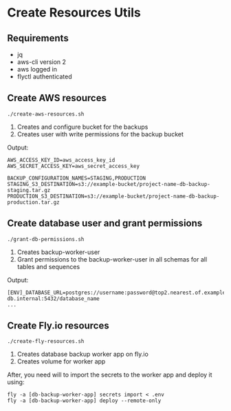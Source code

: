 # Create Resources Utils

## Requirements

- jq
- aws-cli version 2
- aws logged in
- flyctl authenticated

## Create AWS resources

`./create-aws-resources.sh`

1. Creates and configure bucket for the backups
2. Creates user with write permissions for the backup bucket

Output:

```
AWS_ACCESS_KEY_ID=aws_access_key_id
AWS_SECRET_ACCESS_KEY=aws_secret_access_key

BACKUP_CONFIGURATION_NAMES=STAGING,PRODUCTION
STAGING_S3_DESTINATION=s3://example-bucket/project-name-db-backup-staging.tar.gz
PRODUCTION_S3_DESTINATION=s3://example-bucket/project-name-db-backup-production.tar.gz
```

## Create database user and grant permissions

`./grant-db-permissions.sh`

1. Creates backup-worker-user
2. Grant permissions to the backup-worker-user in all schemas for all tables and sequences

Output:

```
[ENV]_DATABASE_URL=postgres://username:password@top2.nearest.of.example-db.internal:5432/database_name
...
```

## Create Fly.io resources

`./create-fly-resources.sh`

1. Creates database backup worker app on fly.io
2. Creates volume for worker app

After, you need will to import the secrets to the worker app and deploy it using:

```
fly -a [db-backup-worker-app] secrets import < .env
fly -a [db-backup-worker-app] deploy --remote-only
```

